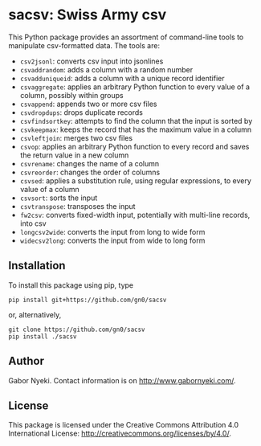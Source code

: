 
# sacsv: Swiss Army csv

This Python package provides an assortment of command-line tools to manipulate csv-formatted data.
The tools are:

- `csv2jsonl`: converts csv input into jsonlines
- `csvaddrandom`: adds a column with a random number
- `csvadduniqueid`: adds a column with a unique record identifier
- `csvaggregate`: applies an arbitrary Python function to every value of a column, possibly within groups
- `csvappend`: appends two or more csv files
- `csvdropdups`: drops duplicate records
- `csvfindsortkey`: attempts to find the column that the input is sorted by
- `csvkeepmax`: keeps the record that has the maximum value in a column
- `csvleftjoin`: merges two csv files
- `csvop`: applies an arbitrary Python function to every record and saves the return value in a new column
- `csvrename`: changes the name of a column
- `csvreorder`: changes the order of columns
- `csvsed`: applies a substitution rule, using regular expressions, to every value of a column
- `csvsort`: sorts the input
- `csvtranspose`: transposes the input
- `fw2csv`: converts fixed-width input, potentially with multi-line records, into csv
- `longcsv2wide`: converts the input from long to wide form
- `widecsv2long`: converts the input from wide to long form

## Installation

To install this package using pip, type

```
pip install git+https://github.com/gn0/sacsv
```

or, alternatively,

```
git clone https://github.com/gn0/sacsv
pip install ./sacsv
```

## Author

Gabor Nyeki.  Contact information is on http://www.gabornyeki.com/.

## License

This package is licensed under the Creative Commons Attribution 4.0 International License: http://creativecommons.org/licenses/by/4.0/.


